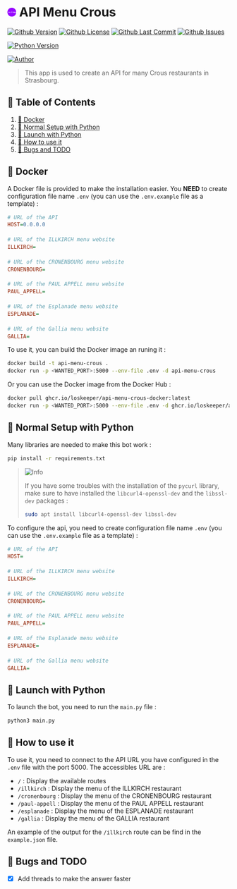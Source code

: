 # <img src="assets/icon.svg" alt="icon" width="4%"/> API Menu Crous
[![Github Version](https://img.shields.io/github/v/release/loskeeper/api-menu-crous)](https://github.com/LosKeeper/api-menu-crous)
[![Github License](https://img.shields.io/github/license/loskeeper/api-menu-crous)](https://github.com/LosKeeper/api-menu-crous/blob/main/LICENSE)
[![Github Last Commit](https://img.shields.io/github/last-commit/loskeeper/api-menu-crous)](https://github.com/LosKeeper/api-menu-crous/commits)
[![Github Issues](https://img.shields.io/github/issues/loskeeper/api-menu-crous)](https://github.com/LosKeeper/api-menu-crous/issues)

[![Python Version](https://img.shields.io/pypi/pyversions/discord-py-interactions)](https://www.python.org/downloads/)

[![Author](https://img.shields.io/badge/author-@LosKeeper-blue)](https://github.com/LosKeeper)
> This app is used to create an API for many Crous restaurants in Strasbourg.

## 🧾 Table of Contents
1. [🐋 Docker](#-docker)
2. [🔧 Normal Setup with Python](#-normal-setup-with-python)
3. [🚀 Launch with Python](#-launch-with-python)
4. [📝 How to use it](#-how-to-use-it)
5. [🐞 Bugs and TODO](#-bugs-and-todo)


## 🐋 Docker
A Docker file is provided to make the installation easier. You **NEED** to create configuration file name `.env` (you can use the `.env.example` file as a template) :
```ini
# URL of the API
HOST=0.0.0.0

# URL of the ILLKIRCH menu website
ILLKIRCH=

# URL of the CRONENBOURG menu website
CRONENBOURG=

# URL of the PAUL APPELL menu website
PAUL_APPELL=

# URL of the Esplanade menu website
ESPLANADE=

# URL of the Gallia menu website
GALLIA=
```

To use it, you can build the Docker image an runing it :
```bash
docker build -t api-menu-crous .
docker run -p <WANTED_PORT>:5000 --env-file .env -d api-menu-crous
```

Or you can use the Docker image from the Docker Hub :
```bash
docker pull ghcr.io/loskeeper/api-menu-crous-docker:latest
docker run -p <WANTED_PORT>:5000 --env-file .env -d ghcr.io/loskeeper/api-menu-crous-docker:latest
```

## 🔧 Normal Setup with Python
Many libraries are needed to make this bot work :
```bash
pip install -r requirements.txt
```
> <picture>
>   <source media="(prefers-color-scheme: light)" srcset="https://raw.githubusercontent.com/Mqxx/GitHub-Markdown/main/blockquotes/badge/light-theme/info.svg">
>   <img alt="Info" src="https://raw.githubusercontent.com/Mqxx/GitHub-Markdown/main/blockquotes/badge/dark-theme/info.svg">
> </picture><br>
>
> If you have some troubles with the installation of the `pycurl` library, make sure to have installed the `libcurl4-openssl-dev` and the `libssl-dev` packages :
> ```bash
> sudo apt install libcurl4-openssl-dev libssl-dev
> ```

To configure the api, you need to create configuration file name `.env` (you can use the `.env.example` file as a template) :
```ini
# URL of the API
HOST=

# URL of the ILLKIRCH menu website
ILLKIRCH=

# URL of the CRONENBOURG menu website
CRONENBOURG=

# URL of the PAUL APPELL menu website
PAUL_APPELL=

# URL of the Esplanade menu website
ESPLANADE=

# URL of the Gallia menu website
GALLIA=
```

## 🚀 Launch with Python
To launch the bot, you need to run the `main.py` file :
```bash
python3 main.py
```

## 📝 How to use it
To use it, you need to connect to the API URL you have configured in the `.env` file with the port 5000. The accessibles URL are :
- `/` : Display the available routes
- `/illkirch` : Display the menu of the ILLKIRCH restaurant
- `/cronenbourg` : Display the menu of the CRONENBOURG restaurant
- `/paul-appell` : Display the menu of the PAUL APPELL restaurant
- `/esplanade` : Display the menu of the ESPLANADE restaurant
- `/gallia` : Display the menu of the GALLIA restaurant

An example of the output for the `/illkirch` route can be find in the `example.json` file.


## 🐞 Bugs and TODO
- [x] Add threads to make the answer faster

